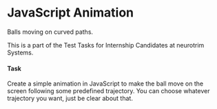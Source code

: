 # JavaScript Animation

Balls moving on curved paths.

This is a part of the Test Tasks for Internship Candidates at neurotrim Systems.

#### Task

Create a simple animation in JavaScript to make the ball move on the screen following some predefined trajectory. You can choose whatever trajectory you want, just be clear about that.

